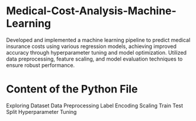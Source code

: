 # Medical-Cost-Analysis-Machine-Learning
Developed and implemented a machine learning pipeline to predict medical insurance costs using various regression models, achieving improved accuracy through hyperparameter tuning and model optimization. Utilized data preprocessing, feature scaling, and model evaluation techniques to ensure robust performance.
# Content of the Python File
Exploring Dataset
Data Preprocessing
Label Encoding
Scaling
Train Test Split
Hyperparameter Tuning
